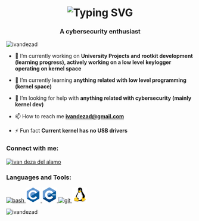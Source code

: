 <!--h1 align="center">Hi 👋, I'm Ivan Deza</h1-->
<h1 align="center">
  <img src="https://readme-typing-svg.herokuapp.com?font=Fira+Code&size=22&pause=1000&color=8A83E4&width=435&lines=Hello+I'm+Ivan+Deza++%F0%9F%98%80" alt="Typing SVG" /></a>
</h1>
<h3 align="center">A cybersecurity enthusiast</h3>

<p align="left"> <img src="https://komarev.com/ghpvc/?username=ivandezad&label=Profile%20views&color=0e75b6&style=flat" alt="ivandezad" /> </p>

- 🔭 I’m currently working on **University Projects and rootkit development (learning progress), actively working on a low level keylogger operating on kernel space**

- 🌱 I’m currently learning **anything related with low level programming (kernel space)**

- 🤝 I’m looking for help with **anything related with cybersecurity (mainly kernel dev)**

- 📫 How to reach me **ivandezad@gmail.com**

- ⚡ Fun fact **Current kernel has no USB drivers**

<h3 align="left">Connect with me:</h3>
<p align="left">
<a href="https://linkedin.com/in/ivan deza del alamo" target="blank"><img align="center" src="https://raw.githubusercontent.com/rahuldkjain/github-profile-readme-generator/master/src/images/icons/Social/linked-in-alt.svg" alt="ivan deza del alamo" height="30" width="40" /></a>
</p>

<h3 align="left">Languages and Tools:</h3>
<p align="left"> <a href="https://www.gnu.org/software/bash/" target="_blank" rel="noreferrer"> <img src="https://www.vectorlogo.zone/logos/gnu_bash/gnu_bash-icon.svg" alt="bash" width="40" height="40"/> </a> <a href="https://www.cprogramming.com/" target="_blank" rel="noreferrer"> <img src="https://raw.githubusercontent.com/devicons/devicon/master/icons/c/c-original.svg" alt="c" width="40" height="40"/> </a> <a href="https://www.w3schools.com/cpp/" target="_blank" rel="noreferrer"> <img src="https://raw.githubusercontent.com/devicons/devicon/master/icons/cplusplus/cplusplus-original.svg" alt="cplusplus" width="40" height="40"/> </a> <a href="https://git-scm.com/" target="_blank" rel="noreferrer"> <img src="https://www.vectorlogo.zone/logos/git-scm/git-scm-icon.svg" alt="git" width="40" height="40"/> </a> <a href="https://www.linux.org/" target="_blank" rel="noreferrer"> <img src="https://raw.githubusercontent.com/devicons/devicon/master/icons/linux/linux-original.svg" alt="linux" width="40" height="40"/> </a> </p>

<p><img align="left" src="https://github-readme-streak-stats.herokuapp.com/?user=ivandezad&" alt="ivandezad" /></p>

